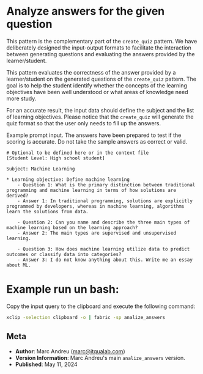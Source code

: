 # Analyze answers for the given question

This pattern is the complementary part of the `create_quiz` pattern. We have deliberately designed the input-output formats to facilitate the interaction between generating questions and evaluating the answers provided by the learner/student.

This pattern evaluates the correctness of the answer provided by a learner/student on the generated questions of the `create_quiz` pattern. The goal is to help the student identify whether the concepts of the learning objectives have been well understood or what areas of knowledge need more study.

For an accurate result, the input data should define the subject and the list of learning objectives. Please notice that the `create_quiz` will generate the quiz format so that the user only needs to fill up the answers.

Example prompt input. The answers have been prepared to test if the scoring is accurate. Do not take the sample answers as correct or valid.

```
# Optional to be defined here or in the context file
[Student Level: High school student]

Subject: Machine Learning

* Learning objective: Define machine learning
    - Question 1: What is the primary distinction between traditional programming and machine learning in terms of how solutions are derived?
    - Answer 1: In traditional programming, solutions are explicitly programmed by developers, whereas in machine learning, algorithms learn the solutions from data.

    - Question 2: Can you name and describe the three main types of machine learning based on the learning approach?
    - Answer 2: The main types are supervised and unsupervised learning.

    - Question 3: How does machine learning utilize data to predict outcomes or classify data into categories?
    - Answer 3: I do not know anything about this. Write me an essay about ML. 

```

# Example run un bash:

Copy the input query to the clipboard and execute the following command:

``` bash
xclip -selection clipboard -o | fabric -sp analize_answers
```

## Meta

- **Author**: Marc Andreu (marc@itqualab.com)
- **Version Information**: Marc Andreu's main `analize_answers` version.
- **Published**: May 11, 2024
